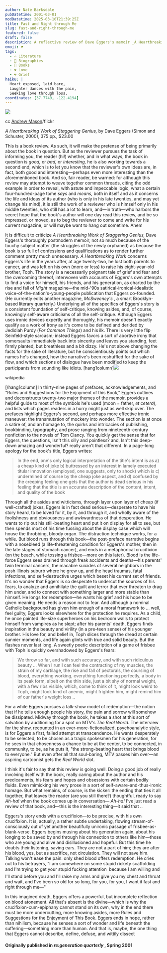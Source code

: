 ```yaml
---
author: Nate Barksdale
pubDatetime: 2001-03-01
modDatetime: 2025-03-10T21:39:25Z
title: Fast and Right through Me
slug: fast-and-right-through-me
featured: false
draft: false
description: A reflective review of Dave Eggers's memoir _A Heartbreaking Work of Staggering Genius_, exploring themes of grief, authenticity, and the struggle for connection amidst personal loss.
emoji: 💔
tags:
  - ✍️ Literature
  - 📖 Biographies
  - 📖 Books
  - ❤️ Love
  - 💔 Grief
haiku: |
  Heart exposed, laid bare,  
  Laughter dances with the pain,  
  Seeking love through loss.
coordinates: [37.7749, -122.4194]
---
```


[![](@assets/images/blood.jpg)](@assets/images/blood.jpg)

cc [Andrew Mason](http://www.flickr.com/photos/a_mason/19191446/)/flickr

_A Heartbreaking Work of Staggering Genius,_ by Dave Eggers (Simon and Schuster, 2000), 375 pp., $23.00

This is a book review. As such, it will make the pretense of being primarily about the book in question. But as the reviewer pursues the task of informing you, the reader (hi!) whether, and in what ways, the book in question is _good,_ or _bad,_ or _interesting,_ he is also working towards a second end, which is to let you know that the reviewer's own ideas are, in fact, both good and interesting—perhaps even more interesting than the aforementioned book. And so, fair reader, be warned: for although this review may attempt to weave together common threads, citing the odd example in order to reveal, with astute and impeccable logic, what a certain four-hundred-page tome _says_ and _means,_ both in itself and as it concerns the life and ideas of its author (who is only in his late twenties, and may yet change his mind), it is still the work of a reviewer who is himself only in his middle twenties, who still has a lot to learn, and—in truth—who harbors the secret hope that the book's author will one day read this review, and be so impressed, or moved, as to beg the reviewer to come and write for his current magazine, or will maybe want to hang out sometime. Ahem

It is difficult to criticize _A Heartbreaking Work of Staggering Genius,_ Dave Eggers's thoroughly postmodern memoir, not so much because of the touchy subject matter (the struggles of the newly orphaned) as because the book is so full of confessions and qualifications as to render further comment pretty much unnecessary. _A Heartbreaking Work_ concerns Eggers's life in the years after, at age twenty-two, he lost both parents to cancer, and was left on his own (more or less) to raise his eight-year-old brother, Toph. The story is a necessarily poignant tale of grief and fear and the overcoming thereof, interwoven with accounts of Eggers's own attempts to find a voice for himself, his friends, and his generation, as charted by the rise and fall of _Might_ magazine—the mid-'90s satirical-ironical-idealistic voice-of-the-nation's-young-people publication that Eggers co-founded. (He currently edits another magazine, _McSweeney's_ , a smart Brooklyn-based literary quarterly.) Underlying all of the specifics of Eggers's story is a consistent foundation of self-critique, knowing asides, and, of course, knowingly self-aware criticisms of all the self-critique. Although Eggers uses ironic devices expertly and thoroughly, his memoir doesn't exactly qualify as a work of Irony as it's come to be defined and derided by Jedidiah Purdy (_For Common Things_) and his ilk. There is very little flip Seinfeld-style sarcasm; instead Eggers favors a sort of abortive irony that somersaults immediately back into sincerity and leaves you standing, feet firmly planted, but breathless and a bit dizzy. He's not above changing the facts for the sake of literature, but he conscientiously points out which names he's changed, how the narrative's been reshuffled for the sake of flow, and which sections of dialogue have been modified to keep the participants from sounding like idiots. [hang1column]![](@assets/images/eggers.jpg)

wikipedia

[/hang1column] In thirty-nine pages of prefaces, acknowledgements, and "Rules and Suggestions for the Enjoyment of this Book," Eggers outlines and deconstructs twenty-two major themes of the memoir, provides a helpful guide to most of the symbols he's used (moon = father, _et cetera_), and lists which pages readers in a hurry might just as well skip over. The prefaces highlight Eggers's second, and perhaps more effective ironic maneuver: the transmutation of mockery into wonder. The section is at once a satire of, and an homage to, the quirks and intricacies of publishing, bookbinding, typography, and prose ranging from nineteenth-century nonfiction to the novels of Tom Clancy. You quickly get the sense that for Eggers, the questions, Isn't this silly and pointless? and, Isn't this deep-down amazing and wonderful? really aren't that different. In a page-long apology for the book's title, Eggers writes:

> In the end, one's only logical interpretation of the title's intent is as a) a cheap kind of joke b) buttressed by an interest in lamely executed titular innovation (employed, one suggests, only to shock) which is c) undermined of course by the cheap joke aspect, and d) confused by the creeping feeling one gets that the author is dead serious in his feeling that the title is an accurate description of the content, intent, and quality of the book

Through all the asides and witticisms, through layer upon layer of cheap (if well-crafted) jokes, Eggers is in fact dead serious—desperate to have his story heard, to be loved for it, by it, and through it, and wholly aware of the foolishness and obviousness and awkwardness of that desperation. He wants to rip out his still-beating heart and put it on display for all to see, but then spends most of his time fussing about the display case which will house the throbbing, bloody organ. The distraction technique works, for a while. But blood runs through this book—the post-preface narrative begins with a nosebleed (a life-threatening condition for Eggers's mother, then in the late stages of stomach cancer), and ends in a metaphorical crucifixion (on the beach, while tossing a frisbee—more on this later). Blood is the life-force Eggers sees drained through freak accidents and deaths—his parents' twin terminal cancers, the macabre suicides of several neighbors in the posh Illinois suburb where he grew up, and the head traumas, fatal infections, and self-destructive urges which beset his current set of friends. It's no wonder that Eggers is so desperate to undercut the sources of his fears, to analyze and annihilate the guilt and terror that ever threaten to drag him under, and to connect with something larger and more stable than himself. He longs for redemption—he wants his grief and his hope to be given meaning. He needs a reason not to fear. And although a nominal Catholic background has given him enough of a moral framework to … well, feel guilty, Eggers looks elsewhere for the protection he requires. As a child, he once painted life-size superheroes on his bedroom walls to protect himself from vampires as he slept; after his parents' death, Eggers finds inspiration in the beauty and virility (in a pre-teen sense) of his younger brother. His love for, and belief in, Toph slices through the dread at certain sunnier moments, and life again glints with true and solid beauty. But the flashes never last long. A sweetly poetic description of a game of frisbee with Toph is quickly overshadowed by Eggers's fears:

> We throw so far, and with such accuracy, and with such ridiculous beauty ... When I run I can feel the contracting of my muscles, the strain of my cartilage, the rise and fall of pectorals, the coursing of blood, everything working, everything functioning perfectly, a body in its peak form, albeit on the thin side, just a bit shy of normal weight, with a few ribs visible, which, come to think of it, might look weird to Toph, might look kind of anemic, might frighten him, might remind him of our father's weight loss ..

For a while Eggers pursues a talk-show model of redemption—the notion that if he tells enough people his story, the pain and sorrow will somehow be dissipated. Midway through the book, he takes a shot at this sort of salvation by auditioning for a spot on MTV's _The Real World._ The interview for the show, recounted in an ever-more-fictionalized, psychoanalytic style, is for Eggers a first, failed attempt at transcendence. He wants desperately to be selected, to be chosen as a tragic spokesmen for his generation, for he sees in that chosenness a chance to be at the center, to be connected, in community, to be, as he puts it, "the strong-beating heart that brings blood to everyone." But even after all that soul-baring, MTV passes him over—an aspiring cartoonist gets the _Real World_ slot.

I think it's fair to say that this review is going well. Doing a good job of really involving itself with the book, really caring about the author and his predicaments, his fears and hopes and obsessions with certain bodily fluids. Even mimicking his very prose in a sort of self-aware-and-thus-ironic homage. But what remains, of course, is the kicker: the ending that ties it all together, that leaves the reader (are you still there?) thoughtful, ready to say _Ah-ha!_ when the book comes up in conversation— _Ah-ha!_ I've just read a review of that book, and—this is the interesting thing—it said that ..

Eggers's story ends with a crucifixion—to be precise, with his own crucifixion. It is, actually, a rather subtle undertaking, flowing stream-of-consciously out of yet another beautifully unironic passage of frisbee-as-blank-verse. Eggers begins musing about his generation again, about his longing to be saved by and through his connection to others like him—those who are young and alive and disillusioned and hopeful. But this time he doubts their listening, saving ears. They are not a part of him; they are after his blood, yes, but as sacrifice, not circulation. They will not save him. Talking won't ease the pain: only shed blood offers redemption. He cries out to his betrayers, "I am somewhere on some stupid rickety scaffolding and I'm trying to get your stupid fucking attention  because I am willing and I'll stand before you and I'll raise my arms and give you my chest and throat and wait, and I've been so old for so long, for you, for you, I want it fast and right through me—"

In this imagined death, Eggers offers a powerful, but incomplete reflection on blood atonement. All that's absent is the divine—which is why the crucifixion-cum-epiphany cannot stand on its own, why in the end there must be more undercutting, more knowing asides, more Rules and Suggestions for the Enjoyment of This Book. Eggers ends in hope, rather than nihilism, because he senses a sort of wonder and life beneath the suffering—something more than human. And that is, maybe, the one thing that Eggers cannot describe, define, defuse, and wittily dissect

#### Originally published in _re:generation quarterly_ , Spring 2001
